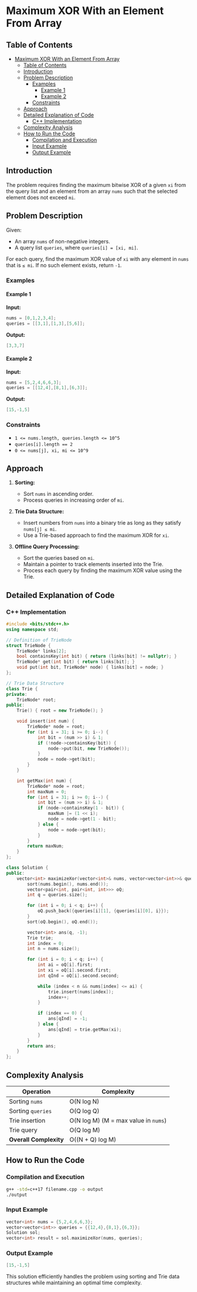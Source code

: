 # Maximum XOR With an Element From Array

## Table of Contents

- [Maximum XOR With an Element From Array](#maximum-xor-with-an-element-from-array)
  - [Table of Contents](#table-of-contents)
  - [Introduction](#introduction)
  - [Problem Description](#problem-description)
    - [Examples](#examples)
      - [Example 1](#example-1)
      - [Example 2](#example-2)
    - [Constraints](#constraints)
  - [Approach](#approach)
  - [Detailed Explanation of Code](#detailed-explanation-of-code)
    - [C++ Implementation](#c-implementation)
  - [Complexity Analysis](#complexity-analysis)
  - [How to Run the Code](#how-to-run-the-code)
    - [Compilation and Execution](#compilation-and-execution)
    - [Input Example](#input-example)
    - [Output Example](#output-example)

## Introduction

The problem requires finding the maximum bitwise XOR of a given `xi` from the query list and an element from an array `nums` such that the selected element does not exceed `mi`.

## Problem Description

Given:

- An array `nums` of non-negative integers.
- A query list `queries`, where `queries[i] = [xi, mi]`.

For each query, find the maximum XOR value of `xi` with any element in `nums` that is `≤ mi`. If no such element exists, return `-1`.

### Examples

#### Example 1

**Input:**

```cpp
nums = [0,1,2,3,4];
queries = [[3,1],[1,3],[5,6]];
```

**Output:**

```cpp
[3,3,7]
```

#### Example 2

**Input:**

```cpp
nums = [5,2,4,6,6,3];
queries = [[12,4],[8,1],[6,3]];
```

**Output:**

```cpp
[15,-1,5]
```

### Constraints

- `1 <= nums.length, queries.length <= 10^5`
- `queries[i].length == 2`
- `0 <= nums[j], xi, mi <= 10^9`

## Approach

1. **Sorting:**
   - Sort `nums` in ascending order.
   - Process queries in increasing order of `mi`.
2. **Trie Data Structure:**

   - Insert numbers from `nums` into a binary trie as long as they satisfy `nums[j] ≤ mi`.
   - Use a Trie-based approach to find the maximum XOR for `xi`.

3. **Offline Query Processing:**
   - Sort the queries based on `mi`.
   - Maintain a pointer to track elements inserted into the Trie.
   - Process each query by finding the maximum XOR value using the Trie.

## Detailed Explanation of Code

### C++ Implementation

```cpp
#include <bits/stdc++.h>
using namespace std;

// Definition of TrieNode
struct TrieNode {
    TrieNode* links[2];
    bool containsKey(int bit) { return (links[bit] != nullptr); }
    TrieNode* get(int bit) { return links[bit]; }
    void put(int bit, TrieNode* node) { links[bit] = node; }
};

// Trie Data Structure
class Trie {
private:
    TrieNode* root;
public:
    Trie() { root = new TrieNode(); }

    void insert(int num) {
        TrieNode* node = root;
        for (int i = 31; i >= 0; i--) {
            int bit = (num >> i) & 1;
            if (!node->containsKey(bit)) {
                node->put(bit, new TrieNode());
            }
            node = node->get(bit);
        }
    }

    int getMax(int num) {
        TrieNode* node = root;
        int maxNum = 0;
        for (int i = 31; i >= 0; i--) {
            int bit = (num >> i) & 1;
            if (node->containsKey(1 - bit)) {
                maxNum |= (1 << i);
                node = node->get(1 - bit);
            } else {
                node = node->get(bit);
            }
        }
        return maxNum;
    }
};

class Solution {
public:
    vector<int> maximizeXor(vector<int>& nums, vector<vector<int>>& queries) {
        sort(nums.begin(), nums.end());
        vector<pair<int, pair<int, int>>> oQ;
        int q = queries.size();

        for (int i = 0; i < q; i++) {
            oQ.push_back({queries[i][1], {queries[i][0], i}});
        }
        sort(oQ.begin(), oQ.end());

        vector<int> ans(q, -1);
        Trie trie;
        int index = 0;
        int n = nums.size();

        for (int i = 0; i < q; i++) {
            int ai = oQ[i].first;
            int xi = oQ[i].second.first;
            int qInd = oQ[i].second.second;

            while (index < n && nums[index] <= ai) {
                trie.insert(nums[index]);
                index++;
            }

            if (index == 0) {
                ans[qInd] = -1;
            } else {
                ans[qInd] = trie.getMax(xi);
            }
        }
        return ans;
    }
};
```

## Complexity Analysis

| Operation              | Complexity                           |
| ---------------------- | ------------------------------------ |
| Sorting `nums`         | O(N log N)                           |
| Sorting `queries`      | O(Q log Q)                           |
| Trie insertion         | O(N log M) (M = max value in `nums`) |
| Trie query             | O(Q log M)                           |
| **Overall Complexity** | O((N + Q) log M)                     |

## How to Run the Code

### Compilation and Execution

```sh
g++ -std=c++17 filename.cpp -o output
./output
```

### Input Example

```cpp
vector<int> nums = {5,2,4,6,6,3};
vector<vector<int>> queries = {{12,4},{8,1},{6,3}};
Solution sol;
vector<int> result = sol.maximizeXor(nums, queries);
```

### Output Example

```cpp
[15,-1,5]
```

This solution efficiently handles the problem using sorting and Trie data structures while maintaining an optimal time complexity.
